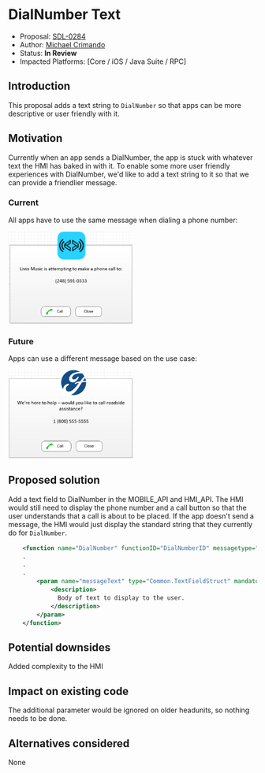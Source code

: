 # DialNumber Text

* Proposal: [SDL-0284](0284-DialNumber_Text.md)
* Author: [Michael Crimando](https://github.com/MichaelCrimando)
* Status: **In Review**
* Impacted Platforms: [Core / iOS / Java Suite / RPC]

## Introduction

This proposal adds a text string to `DialNumber` so that apps can be more descriptive or user friendly with it.
## Motivation

Currently when an app sends a DialNumber, the app is stuck with whatever text the HMI has baked in with it.
To enable some more user friendly experiences with DialNumber, we'd like to add a text string to it so that we can provide a friendlier message.

### Current
All apps have to use the same message when dialing a phone number:

<img src="../assets/proposals/0284-DialNumber_Text/Current Dial Number.png" alt="Current Dial Number" class="inline" height= "50%" width= "50%" /> 

### Future
Apps can use a different message based on the use case:

<img src="../assets/proposals/0284-DialNumber_Text/Future Dial Number.png" alt="Future Dial Number" class="inline" height= "50%" width= "50%" /> 


## Proposed solution
Add a text field to DialNumber in the MOBILE_API and HMI_API. 
The HMI would still need to display the phone number and a call button so that the user understands that a call is about to be placed. If the app doesn't send a message, the HMI would just display the standard string that they currently do for `DialNumber`.

```xml
    <function name="DialNumber" functionID="DialNumberID" messagetype="request" since="3.0">
    .
    .
    .
        <param name="messageText" type="Common.TextFieldStruct" mandatory="false" since="X.X">
            <description>
              Body of text to display to the user.
            </description>
        </param>
    </function>
```

## Potential downsides

Added complexity to the HMI

## Impact on existing code

The additional parameter would be ignored on older headunits, so nothing needs to be done.

## Alternatives considered

None
